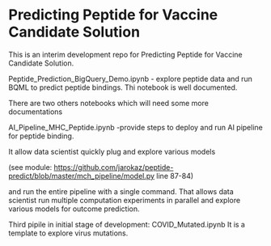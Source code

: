 # Predicting Peptide for Vaccine Candidate Solution

This is an interim development repo for Predicting Peptide for Vaccine Candidate Solution.

Peptide_Prediction_BigQuery_Demo.ipynb - explore peptide data and run BQML to predict peptide bindings. Thi notebook is well documented.

There are two others notebooks which will need some more documentations

AI_Pipeline_MHC_Peptide.ipynb -provide steps to deploy and run AI pipeline for peptide binding.

It allow data scientist quickly plug and explore various models  

(see module: https://github.com/jarokaz/peptide-predict/blob/master/mch_pipeline/model.py  line 87-84)

and run the entire pipeline with a single command. That allows data scientist run multiple computation experiments in parallel and explore various models for outcome prediction.

Third pipile in initial stage of development: COVID_Mutated.ipynb
It is a template to explore virus mutations.

